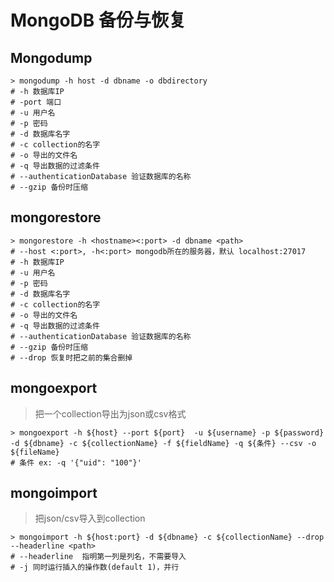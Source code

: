 # MongoDB 备份与恢复

## Mongodump

```shell
> mongodump -h host -d dbname -o dbdirectory
# -h 数据库IP
# -port 端口
# -u 用户名
# -p 密码
# -d 数据库名字
# -c collection的名字
# -o 导出的文件名
# -q 导出数据的过滤条件
# --authenticationDatabase 验证数据库的名称
# --gzip 备份时压缩
```



## mongorestore

```shell
> mongorestore -h <hostname><:port> -d dbname <path>
# --host <:port>, -h<:port> mongodb所在的服务器，默认 localhost:27017
# -h 数据库IP
# -u 用户名
# -p 密码
# -d 数据库名字
# -c collection的名字
# -o 导出的文件名
# -q 导出数据的过滤条件
# --authenticationDatabase 验证数据库的名称
# --gzip 备份时压缩
# --drop 恢复时把之前的集合删掉
```



## mongoexport

> 把一个collection导出为json或csv格式

```shell
> mongoexport -h ${host} --port ${port}  -u ${username} -p ${password} -d ${dbname} -c ${collectionName} -f ${fieldName} -q ${条件} --csv -o ${fileName}
# 条件 ex: -q '{"uid": "100"}'
```



## mongoimport

> 把json/csv导入到collection

```shell
> mongoimport -h ${host:port} -d ${dbname} -c ${collectionName} --drop --headerline <path>
# --headerline  指明第一列是列名，不需要导入
# -j 同时运行插入的操作数(default 1)，并行
```

